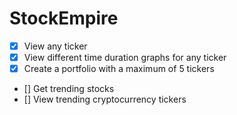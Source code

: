 # StockEmpire

- [x] View any ticker
- [x] View different time duration graphs for any ticker
- [x] Create a portfolio with a maximum of 5 tickers
- [] Get trending stocks
- [] View trending cryptocurrency tickers